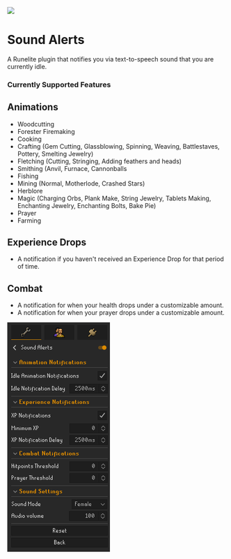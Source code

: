 ![](https://runelite.net/img/logo.png)
# Sound Alerts
A Runelite plugin that notifies you via text-to-speech sound that you are currently idle.

### Currently Supported Features

## Animations
- Woodcutting
- Forester Firemaking
- Cooking
- Crafting (Gem Cutting, Glassblowing, Spinning, Weaving, Battlestaves, Pottery, Smelting Jewelry)
- Fletching (Cutting, Stringing, Adding feathers and heads)
- Smithing (Anvil, Furnace, Cannonballs
- Fishing 
- Mining (Normal, Motherlode, Crashed Stars)
- Herblore
- Magic (Charging Orbs, Plank Make, String Jewelry, Tablets Making, Enchanting Jewelry, Enchanting Bolts, Bake Pie)
- Prayer
- Farming

## Experience Drops
- A notification if you haven't received an Experience Drop for that period of time.

## Combat
- A notification for when your health drops under a customizable amount.
- A notification for when your prayer drops under a customizable amount.

![img.png](img.png)
